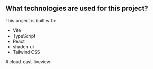 
## What technologies are used for this project?

This project is built with:

- Vite
- TypeScript
- React
- shadcn-ui
- Tailwind CSS

#   c l o u d - c a s t - l i v e v i e w  
 